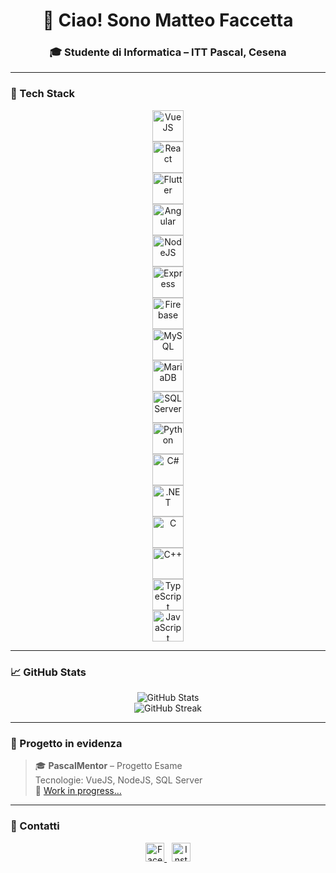 <h1 align="center">👋 Ciao! Sono Matteo Faccetta</h1>
<h3 align="center">🎓 Studente di Informatica – ITT Pascal, Cesena</h3>

---

### 🚀 Tech Stack

<p align="center">
  <a href="https://vuejs.org/" target="_blank"><img src="https://cdn.jsdelivr.net/gh/devicons/devicon/icons/vuejs/vuejs-original-wordmark.svg" width="50" alt="VueJS"/></a><br/>
  <a href="https://react.dev/" target="_blank"><img src="https://cdn.jsdelivr.net/gh/devicons/devicon/icons/react/react-original.svg" width="50" alt="React"/></a><br/>
  <a href="https://flutter.dev/" target="_blank"><img src="https://www.vectorlogo.zone/logos/flutterio/flutterio-icon.svg" width="50" alt="Flutter"/></a><br/>
  <a href="https://angular.io/" target="_blank"><img src="https://angular.io/assets/images/logos/angular/angular.svg" width="50" alt="Angular"/></a><br/>
  <a href="https://nodejs.org/" target="_blank"><img src="https://cdn.jsdelivr.net/gh/devicons/devicon/icons/nodejs/nodejs-original.svg" width="50" alt="NodeJS"/></a><br/>
  <a href="https://expressjs.com/" target="_blank"><img src="https://cdn.jsdelivr.net/gh/devicons/devicon/icons/express/express-original-wordmark.svg" width="50" alt="Express"/></a><br/>
  <a href="https://firebase.google.com/" target="_blank"><img src="https://www.vectorlogo.zone/logos/firebase/firebase-icon.svg" width="50" alt="Firebase"/></a><br/>
  <a href="https://www.mysql.com/" target="_blank"><img src="https://cdn.jsdelivr.net/gh/devicons/devicon/icons/mysql/mysql-original.svg" width="50" alt="MySQL"/></a><br/>
  <a href="https://mariadb.org/" target="_blank"><img src="https://cdn.jsdelivr.net/gh/devicons/devicon/icons/mariadb/mariadb-original.svg" width="50" alt="MariaDB"/></a><br/>
  <a href="https://www.microsoft.com/sql-server" target="_blank"><img src="https://www.svgrepo.com/show/303229/microsoft-sql-server-logo.svg" width="50" alt="SQL Server"/></a><br/>
  <a href="https://www.python.org/" target="_blank"><img src="https://cdn.jsdelivr.net/gh/devicons/devicon/icons/python/python-original.svg" width="50" alt="Python"/></a><br/>
  <a href="https://learn.microsoft.com/en-us/dotnet/csharp/" target="_blank"><img src="https://cdn.jsdelivr.net/gh/devicons/devicon/icons/csharp/csharp-original.svg" width="50" alt="C#"/></a><br/>
  <a href="https://dotnet.microsoft.com/" target="_blank"><img src="https://cdn.jsdelivr.net/gh/devicons/devicon/icons/dot-net/dot-net-original.svg" width="50" alt=".NET"/></a><br/>
  <a href="https://en.wikipedia.org/wiki/C_(programming_language)" target="_blank"><img src="https://cdn.jsdelivr.net/gh/devicons/devicon/icons/c/c-original.svg" width="50" alt="C"/></a><br/>
  <a href="https://isocpp.org/" target="_blank"><img src="https://cdn.jsdelivr.net/gh/devicons/devicon/icons/cplusplus/cplusplus-original.svg" width="50" alt="C++"/></a><br/>
  <a href="https://www.typescriptlang.org/" target="_blank"><img src="https://cdn.jsdelivr.net/gh/devicons/devicon/icons/typescript/typescript-original.svg" width="50" alt="TypeScript"/></a><br/>
  <a href="https://developer.mozilla.org/en-US/docs/Web/JavaScript" target="_blank"><img src="https://cdn.jsdelivr.net/gh/devicons/devicon/icons/javascript/javascript-original.svg" width="50" alt="JavaScript"/></a>
</p>


---
### 📈 GitHub Stats

<p align="center">
  <img src="https://github-readme-stats.vercel.app/api?username=mxttex&show_icons=true&theme=tokyonight" alt="GitHub Stats" />
  <br/>
  <img src="https://github-readme-streak-stats.herokuapp.com?user=mxttex&theme=tokyonight&hide_border=true" alt="GitHub Streak" />
</p>

---

### 📌 Progetto in evidenza

> 🎓 **PascalMentor** – Progetto Esame  
> Tecnologie: VueJS, NodeJS, SQL Server  
> 🔗 [Work in progress…](https://github.com/mxttex/PascalMentor)

---

### 🔗 Contatti

<p align="center">
  <a href="https://facebook.com/matteo.faccetta" target="_blank">
    <img src="https://cdn.jsdelivr.net/gh/devicons/devicon/icons/facebook/facebook-original.svg" width="30" alt="Facebook" />
  </a>
  &nbsp;
  <a href="https://instagram.com/matteo.faccetta" target="_blank">
    <img src="https://raw.githubusercontent.com/rahuldkjain/github-profile-readme-generator/master/src/images/icons/Social/instagram.svg" width="30" alt="Instagram" />
  </a>
</p>
